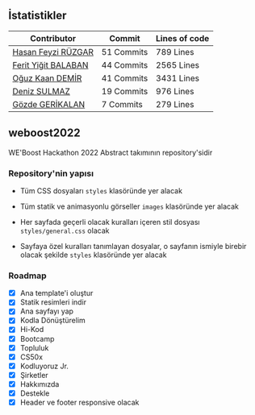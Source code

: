## İstatistikler

| Contributor                                                   | Commit       | Lines of code |
| ------------------------------------------------------------- | ------------ | ------------- |
| [Hasan Feyzi RÜZGAR](https://github.com/hruezgar/)            | 51 Commits   | 789 Lines     |
| [Ferit Yiğit BALABAN](https://github.com/fybalaban/)          | 44 Commits   | 2565 Lines    |
| [Oğuz Kaan DEMİR](https://github.com/codeoguz)                | 41 Commits   | 3431 Lines    |
| [Deniz SULMAZ](http://bit.ly/siteds)                          | 19 Commits   | 976 Lines     |
| [Gözde GERİKALAN](https://www.linkedin.com/in/gozdegerikalan) | 7 Commits    | 279 Lines     |

## weboost2022

WE'Boost Hackathon 2022 Abstract takımının repository'sidir

### Repository'nin yapısı

 - Tüm CSS dosyaları ```styles``` klasöründe yer alacak
 - Tüm statik ve animasyonlu görseller ```images``` klasöründe yer alacak

 - Her sayfada geçerli olacak kuralları içeren stil dosyası ```styles/general.css``` olacak
 - Sayfaya özel kuralları tanımlayan dosyalar, o sayfanın ismiyle birebir olacak şekilde ```styles``` klasöründe yer alacak

### Roadmap

 - [x] Ana template'i oluştur
 - [x] Statik resimleri indir
 - [x] Ana sayfayı yap
 - [x] Kodla Dönüştürelim
 - [x] Hi-Kod
 - [x] Bootcamp
 - [x] Topluluk
 - [x] CS50x
 - [x] Kodluyoruz Jr.
 - [x] Şirketler
 - [x] Hakkımızda
 - [x] Destekle
 - [x] Header ve footer responsive olacak
